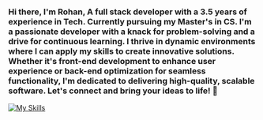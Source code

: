### Hi there, I'm Rohan, A full stack developer with a 3.5 years of experience in Tech. Currently pursuing my Master's in CS. I'm a passionate developer with a knack for problem-solving and a drive for continuous learning. I thrive in dynamic environments where I can apply my skills to create innovative solutions. Whether it's front-end development to enhance user experience or back-end optimization for seamless functionality, I'm dedicated to delivering high-quality, scalable software. Let's connect and bring your ideas to life! 👋

<!--
**rohanbawa/rohanbawa** is a ✨ _special_ ✨ repository because its `README.md` (this file) appears on your GitHub profile.

Here are some ideas to get you started:

- 🔭 I’m currently working on ...
- 🌱 I’m currently learning ...
- 👯 I’m looking to collaborate on ...
- 🤔 I’m looking for help with ...
- 💬 Ask me about ...
- 📫 How to reach me: ...
- 😄 Pronouns: ...
- ⚡ Fun fact: ...
-->
[![My Skills](https://skillicons.dev/icons?i=js,html,css,java)](https://skillicons.dev)
